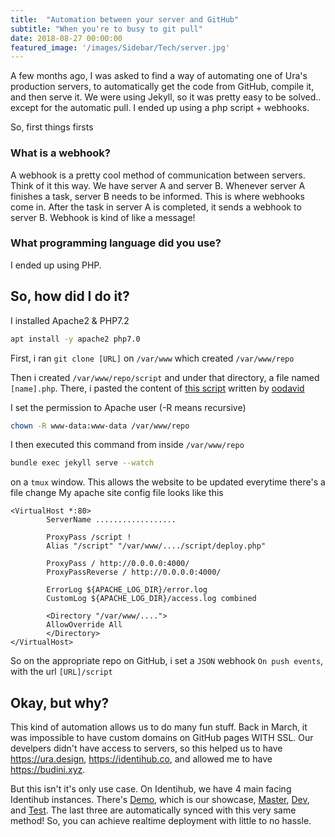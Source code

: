 ```yaml
---
title:  "Automation between your server and GitHub"
subtitle: "When you're to busy to git pull"
date: 2018-08-27 00:00:00
featured_image: '/images/Sidebar/Tech/server.jpg'
---
```


A few months ago, I was asked to find a way of automating one of Ura's production servers, to automatically get the code from GitHub, compile it, and then serve it. We were using Jekyll, so it was pretty easy to be solved.. except for the automatic pull. I ended up using a php script + webhooks. 

So, first things firsts

### What is a webhook? 
A webhook is a pretty cool method of communication between servers.
Think of it this way.
We have server A and server B. Whenever server A finishes a task, server B needs to be informed. This is where webhooks come in.
After the task in server A is completed, it sends a webhook to server B.
Webhook is kind of like a message!

### What programming language did you use?

I ended up using PHP. 

## So, how did I do it?

I installed Apache2 & PHP7.2
```bash
apt install -y apache2 php7.0
```

First, i ran `git clone [URL]` on `/var/www` which created `/var/www/repo`

Then i created `/var/www/repo/script` and under that directory, a file named `[name].php`. There, i pasted the content of [this script](https://gist.githubusercontent.com/oodavid/1809044/raw/ba8d01c411c40c2d204aa0eda93f72bea757b5d3/deploy.php) written by [oodavid](https://github.com/oodavid)

I set the permission to Apache user (-R means recursive)
```bash
chown -R www-data:www-data /var/www/repo
```

I then executed this command from inside `/var/www/repo`
```bash
bundle exec jekyll serve --watch
```
on a `tmux` window. This allows the website to be updated everytime there's a file change
My apache site config file looks like this
```
<VirtualHost *:80>
        ServerName ..................

        ProxyPass /script !
        Alias "/script" "/var/www/..../script/deploy.php"

        ProxyPass / http://0.0.0.0:4000/
        ProxyPassReverse / http://0.0.0.0:4000/

        ErrorLog ${APACHE_LOG_DIR}/error.log
        CustomLog ${APACHE_LOG_DIR}/access.log combined

        <Directory "/var/www/....">
        AllowOverride All
        </Directory>
</VirtualHost>
```
So on the appropriate repo on GitHub, i set a `JSON` webhook `On push events`, with the url `[URL]/script`
## Okay, but why?
This kind of automation allows us to do many fun stuff. 
Back in March, it was impossible to have custom domains on GitHub pages WITH SSL. Our develpers didn't have access to servers, so this helped us to have https://ura.design, https://identihub.co, and allowed me to have https://budini.xyz.

But this isn't it's only use case.
On Identihub, we have 4 main facing Identihub instances. 
There's [Demo](https://demo.identihub.co), which is our showcase, [Master](https://master.identihub.co), [Dev](https://dev.identihub.co), and [Test](https://test.identihub.co). The last three are automatically synced with this very same method! So, you can achieve realtime deployment with little to no hassle.


